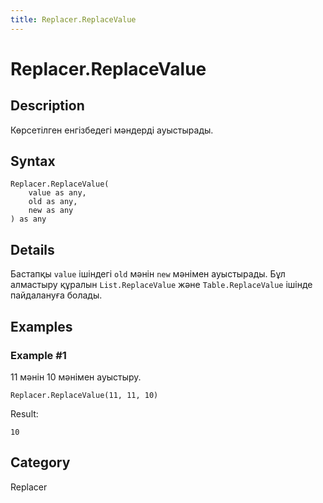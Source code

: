 ```yaml
---
title: Replacer.ReplaceValue
---
```


# Replacer.ReplaceValue


## Description

Көрсетілген енгізбедегі мәндерді ауыстырады.


## Syntax

```powerquery
Replacer.ReplaceValue(
    value as any,
    old as any,
    new as any
) as any
```


## Details

Бастапқы <code>value</code> ішіндегі <code>old</code> мәнін <code>new</code> мәнімен ауыстырады. Бұл алмастыру құралын <code>List.ReplaceValue</code> және <code>Table.ReplaceValue</code> ішінде пайдалануға болады.


## Examples

### Example #1 
11 мәнін 10 мәнімен ауыстыру.
```powerquery
Replacer.ReplaceValue(11, 11, 10)
```

Result: 
```powerquery
10
```




## Category
Replacer
